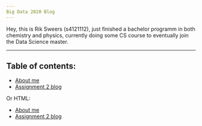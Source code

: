 ```yaml
---
Big Data 2020 Blog
---
```


Hey, this is Rik Sweers (s4121112), just finished a bachelor programm in both chemistry and physics, currently doing some CS course to eventually join the Data Science master.

---
Table of contents:
---

* [About me](something.md)
* [Assignment 2 blog](assignment2.md)

Or HTML:
* [About me](something.html)
* [Assignment 2 blog](assignment2.html)
